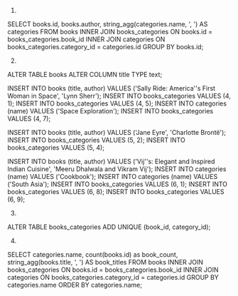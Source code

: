 1.

SELECT books.id, books.author, string_agg(categories.name, ', ') AS categories
  FROM books
    INNER JOIN books_categories ON books.id = books_categories.book_id
    INNER JOIN categories ON books_categories.category_id = categories.id
  GROUP BY books.id;

2.

ALTER TABLE books ALTER COLUMN title TYPE text;

INSERT INTO books (title, author) VALUES ('Sally Ride: America''s First Woman in Space', 'Lynn Sherr');
INSERT INTO books_categories VALUES (4, 1);
INSERT INTO books_categories VALUES (4, 5);
INSERT INTO categories (name) VALUES ('Space Exploration');
INSERT INTO books_categories VALUES (4, 7);

INSERT INTO books (title, author) VALUES ('Jane Eyre', 'Charlotte Brontë');
INSERT INTO books_categories VALUES (5, 2);
INSERT INTO books_categories VALUES (5, 4);

INSERT INTO books (title, author) VALUES ('Vij''s: Elegant and Inspired Indian Cuisine', 'Meeru Dhalwala and Vikram Vij');
INSERT INTO categories (name) VALUES ('Cookbook');
INSERT INTO categories (name) VALUES ('South Asia');
INSERT INTO books_categories VALUES (6, 1);
INSERT INTO books_categories VALUES (6, 8);
INSERT INTO books_categories VALUES (6, 9);

3.

ALTER TABLE books_categories ADD UNIQUE (book_id, category_id);

4.

SELECT categories.name, count(books.id) as book_count, string_agg(books.title, ', ') AS book_titles
  FROM books
    INNER JOIN books_categories ON books.id = books_categories.book_id
    INNER JOIN categories ON books_categories.category_id = categories.id
  GROUP BY categories.name ORDER BY categories.name;
